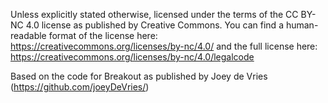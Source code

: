 Unless explicitly stated otherwise, licensed under the terms of the CC BY-NC 4.0 license as published by Creative Commons. You can find a human-readable format of the license here: https://creativecommons.org/licenses/by-nc/4.0/ and the full license here: https://creativecommons.org/licenses/by-nc/4.0/legalcode 

Based on the code for Breakout as published by Joey de Vries (https://github.com/joeyDeVries/)
